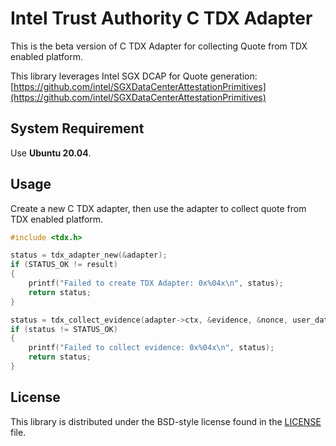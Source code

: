 # Intel Trust Authority C TDX Adapter
This is the beta version of C TDX Adapter for collecting Quote from TDX enabled platform.

This library leverages Intel SGX DCAP for Quote generation: [https://github.com/intel/SGXDataCenterAttestationPrimitives](https://github.com/intel/SGXDataCenterAttestationPrimitives)

## System Requirement

Use <b>Ubuntu 20.04</b>. 

## Usage

Create a new C TDX adapter, then use the adapter to collect quote from TDX enabled platform.

```C Header
#include <tdx.h>  

status = tdx_adapter_new(&adapter);  
if (STATUS_OK != result)  
{  
    printf("Failed to create TDX Adapter: 0x%04x\n", status);  
    return status;  
}   

status = tdx_collect_evidence(adapter->ctx, &evidence, &nonce, user_data, user_data_len);  
if (status != STATUS_OK)  
{  
    printf("Failed to collect evidence: 0x%04x\n", status);  
    return status;  
}
```

## License

This library is distributed under the BSD-style license found in the [LICENSE](../../../LICENSE)
file.
